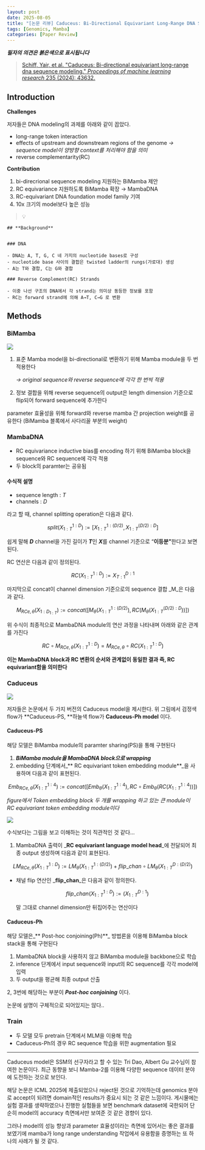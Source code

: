 ```yaml
---
layout: post
date: 2025-08-05
title: "[논문 리뷰] Caduceus: Bi-Directional Equivariant Long-Range DNA Sequence Modeling"
tags: [Genomics, Mamba]
categories: [Paper Review]
---
```


<span class="notion-red">_**필자의 의견은 붉은색으로 표시됩니다**_</span>


> [Schiff, Yair, et al. "Caduceus: Bi-directional equivariant long-range dna sequence modeling." ](https://pmc.ncbi.nlm.nih.gov/articles/PMC12189541/)[_Proceedings of machine learning research_](https://pmc.ncbi.nlm.nih.gov/articles/PMC12189541/)[ 235 (2024): 43632.](https://pmc.ncbi.nlm.nih.gov/articles/PMC12189541/)



## Introduction


**Challenges**


저자들은 DNA modeling의 과제를 아래와 같이 꼽았다.

- long-range token interaction
- effects of upstream and downstream regions of the genome 
_→ sequence model이 양방향 context를 처리해야 함을 의미_
- reverse complementarity(RC)

**Contribution**

1. bi-direcrional sequence modeling 지원하는 BiMamba 제안
1. RC equivariance 지원하도록 BiMamba 확장 → MambaDNA
1. RC-equivariant DNA foundation model family 기여
1. 10x 크기의 model보다 높은 성능

> 💡 


	## **Background**


	### DNA

	- DNA는 A, T, G, C 네 가지의 nucleotide bases로 구성
	- nucleotide base 사이의 결합은 twisted ladder의 rungs(가로대) 생성
	- A는 T와 결합, C는 G와 결합

	### Reverse Complement(RC) Strands

	- 이중 나선 구조의 DNA에서 각 strand는 의미상 동등한 정보를 포함
	- RC는 forward strand에 의해 A→T, C→G 로 변환


## Methods



### BiMamba


![](https://prod-files-secure.s3.us-west-2.amazonaws.com/542b861c-36a8-4051-84e5-8804b6728dba/2c247d59-7815-4980-99f0-8f0d21f445a7/image.png?X-Amz-Algorithm=AWS4-HMAC-SHA256&X-Amz-Content-Sha256=UNSIGNED-PAYLOAD&X-Amz-Credential=ASIAZI2LB466YH35IEAJ%2F20250928%2Fus-west-2%2Fs3%2Faws4_request&X-Amz-Date=20250928T022408Z&X-Amz-Expires=3600&X-Amz-Security-Token=IQoJb3JpZ2luX2VjECoaCXVzLXdlc3QtMiJIMEYCIQCcQ8pzXHhPc2seAZtY9vMsEvj5sSsJrCi%2FRdy%2FSnRJsgIhAMXsSgxDHnL4hTo%2FHEtU12rPDMhYhgjYoOdHnqHCiqs9KogECLL%2F%2F%2F%2F%2F%2F%2F%2F%2F%2FwEQABoMNjM3NDIzMTgzODA1IgyYTut3yBVHVsaeb3sq3AMDdgwsbzAPC1we0T2oOQirbCEzO1RHxJmaFs6sR0khgsIkV6H4DVEgm%2BcP%2FfNt8Kp48N9NcRHIaguyPBWWD4J5CerYlL73dOM9sz%2BIPTV2mENEr8EwPa3rgiEfKHlbGV%2FCZL%2BxeBwH5dU9%2FNSyDpxpHFdQw%2FjFJagzuZvS%2BWnmF3KRmIn7cbmGIk1w7iONrruGsnG85LFH4GX3hdsLazDYdyVs9ACsK2PamnuEE3NF39kTFSdBNxAKt1di0SscEpbHrHUVfdAXTbrsHNrUyaeUUykrRq61jGTMsjLcrHMbHAGZ0mwFngMG%2FijKQsirqY6%2Fpl9bs08x4wxR4CTH%2BJ%2B%2FVbrttz69ImZXa6lVLoxgsRNT9xSAUD7U50NQT2FskbOfcdN1fxY%2Fepqi2zSSduqKkKdaG88p1h0DbJx7jDjqsI8B0gU8bXDk0ShmWSK2DPrBSBzrpDr41OfMg0rMnmEAl%2F26TU2%2FD3g8gwfVhkGdiIuE8Pxfd7tvueZsXn2bFZEYnP%2FIbsclLNg5gnukTUE7%2BhezCqNT7aKOOEezPhDgs5xKZf1aJaQFTmZ2ELbXk93yhuYxHDIcN%2FFS6jVz5mxwhwIcA4h7ekSh89wBhn1KNgnSUOAdS1BI9Av1%2FDDtmuLGBjqkAc8JYblgHg1J%2FFQxeZ8kdCXoGDcWRHu881X7VsGcnH4krZkGi0i%2Fqu5SbJQef2V7I8kaFtJ1ltNhim6zHTI%2FK%2BCrBSsAzGjfLVYhwYJsmMh69zBVkHh357%2B6ttj%2FDxSN74dMwh0lSnSO5yomjyI%2FU%2BT1BUZyx70QtVFbZ5j%2BTTyStJaVbLaIKtKKUJu29bwlxuT%2BU6qT72QcimWdIcKsg0l%2FvCuy&X-Amz-Signature=d97628c381d73249f79b9719073c992779843863d84c068d6dce24447d410d07&X-Amz-SignedHeaders=host&x-amz-checksum-mode=ENABLED&x-id=GetObject)

1. 표준 Mamba model을 bi-directional로 변환하기 위해 Mamba module을 두 번 적용한다

	_→ original sequence와 reverse sequence에 각각 한 번씩 적용_

1. 정보 결합을 위해 reverse sequence의 output은 length dimension 기준으로 flip되어 forward sequence에 추가한다

parameter 효율성을 위해 forward와 reverse mamba 간 projection weight를 공유한다 (BiMamba 블록에서 사다리꼴 부분의 weight)



### MambaDNA

- RC equivariance inductive bias를 encoding 하기 위해 BiMamba block을 sequence와 RC sequence에 각각 적용
- 두 block의 paramter는 공유됨


#### 수식적 설명

- sequence length : _T_
- channels : _D_

라고 할 때,  channel splitting operation은 다음과 같다.


$$
split(X^{1:D}_{1:T}):=[X^{1:(D/2)}_{1:T},X^{(D/2):D}_{1:T}]
$$


<span class="notion-red">쉽게 말해 </span><span class="notion-red">_**D**_</span><span class="notion-red"> channel을 가진 길이가 </span><span class="notion-red">_**T**_</span><span class="notion-red">인 </span><span class="notion-red">_**X**_</span><span class="notion-red">를 channel 기준으로 “</span><span class="notion-red">**이등분”**</span><span class="notion-red">한다고 보면 된다.</span>


RC 연산은 다음과 같이 정의된다.


$$
RC(X^{1:D}_{1:T}):=X^{D:1}_{T:1}
$$


마지막으로 concat이 channel dimension 기준으로의 sequence 결합 _M_은 다음과 같다.


$$
M_{RCe,\theta}(X_{1:D_{1:T}}):=concat([M_{\theta}(X^{1:(D/2)}_{1:T}),RC(M_{\theta}(X^{(D/2):D}_{1:T}))])
$$


위 수식이 최종적으로 MambaDNA module의 연산 과정을 나타내며 아래와 같은 관계를 가진다


$$
RC\circ M_{RCe,\theta}(X^{1:D}_{1:T}) = M_{RCe,\theta} \circ RC(X^{1:D}_{1:T})
$$


**이는 MambaDNA block과 RC 변환의 순서와 관계없이 동일한 결과 즉, RC equivariant함을 의미한다**



### Caduceus


![](https://prod-files-secure.s3.us-west-2.amazonaws.com/542b861c-36a8-4051-84e5-8804b6728dba/f94a60d7-8145-473b-aef9-7c68d3ec604a/image.png?X-Amz-Algorithm=AWS4-HMAC-SHA256&X-Amz-Content-Sha256=UNSIGNED-PAYLOAD&X-Amz-Credential=ASIAZI2LB466YH35IEAJ%2F20250928%2Fus-west-2%2Fs3%2Faws4_request&X-Amz-Date=20250928T022408Z&X-Amz-Expires=3600&X-Amz-Security-Token=IQoJb3JpZ2luX2VjECoaCXVzLXdlc3QtMiJIMEYCIQCcQ8pzXHhPc2seAZtY9vMsEvj5sSsJrCi%2FRdy%2FSnRJsgIhAMXsSgxDHnL4hTo%2FHEtU12rPDMhYhgjYoOdHnqHCiqs9KogECLL%2F%2F%2F%2F%2F%2F%2F%2F%2F%2FwEQABoMNjM3NDIzMTgzODA1IgyYTut3yBVHVsaeb3sq3AMDdgwsbzAPC1we0T2oOQirbCEzO1RHxJmaFs6sR0khgsIkV6H4DVEgm%2BcP%2FfNt8Kp48N9NcRHIaguyPBWWD4J5CerYlL73dOM9sz%2BIPTV2mENEr8EwPa3rgiEfKHlbGV%2FCZL%2BxeBwH5dU9%2FNSyDpxpHFdQw%2FjFJagzuZvS%2BWnmF3KRmIn7cbmGIk1w7iONrruGsnG85LFH4GX3hdsLazDYdyVs9ACsK2PamnuEE3NF39kTFSdBNxAKt1di0SscEpbHrHUVfdAXTbrsHNrUyaeUUykrRq61jGTMsjLcrHMbHAGZ0mwFngMG%2FijKQsirqY6%2Fpl9bs08x4wxR4CTH%2BJ%2B%2FVbrttz69ImZXa6lVLoxgsRNT9xSAUD7U50NQT2FskbOfcdN1fxY%2Fepqi2zSSduqKkKdaG88p1h0DbJx7jDjqsI8B0gU8bXDk0ShmWSK2DPrBSBzrpDr41OfMg0rMnmEAl%2F26TU2%2FD3g8gwfVhkGdiIuE8Pxfd7tvueZsXn2bFZEYnP%2FIbsclLNg5gnukTUE7%2BhezCqNT7aKOOEezPhDgs5xKZf1aJaQFTmZ2ELbXk93yhuYxHDIcN%2FFS6jVz5mxwhwIcA4h7ekSh89wBhn1KNgnSUOAdS1BI9Av1%2FDDtmuLGBjqkAc8JYblgHg1J%2FFQxeZ8kdCXoGDcWRHu881X7VsGcnH4krZkGi0i%2Fqu5SbJQef2V7I8kaFtJ1ltNhim6zHTI%2FK%2BCrBSsAzGjfLVYhwYJsmMh69zBVkHh357%2B6ttj%2FDxSN74dMwh0lSnSO5yomjyI%2FU%2BT1BUZyx70QtVFbZ5j%2BTTyStJaVbLaIKtKKUJu29bwlxuT%2BU6qT72QcimWdIcKsg0l%2FvCuy&X-Amz-Signature=507d56dc5176ea93e50f23e33ae222276812b6b69ebd56e318bbd504b30390c1&X-Amz-SignedHeaders=host&x-amz-checksum-mode=ENABLED&x-id=GetObject)


저자들은 논문에서 두 가지 버전의 Caduceus model을 제시한다. 위 그림에서 검정색 flow가 **Caduceus-PS, **하늘색 flow가 **Caduceus-Ph model** 이다.



#### Caduceus-PS


해당 모델은 BiMamba module의 paramter sharing(PS)을 통해 구현된다

1. _**BiMamba module을 MambaDNA block으로 wrapping**_
1. embedding 단계에서_** RC equivariant token embedding module**_을 사용하며 다음과 같이 표현된다.

$$
Emb_{RCe,\theta}(X^{1:4}_{1:T}):=concat([Emb_{\theta}(X^{1:4}_{1:T}),RC \circ Emb_{\theta}(RC(X^{1:4}_{1:T}))])
$$


_figure에서 Token embedding block 두 개를 wrapping 하고 있는 큰 module이 RC equivariant token embedding module이다_


![](https://prod-files-secure.s3.us-west-2.amazonaws.com/542b861c-36a8-4051-84e5-8804b6728dba/b175e4da-71eb-4e91-8c23-a06dabe673c9/image.png?X-Amz-Algorithm=AWS4-HMAC-SHA256&X-Amz-Content-Sha256=UNSIGNED-PAYLOAD&X-Amz-Credential=ASIAZI2LB466YH35IEAJ%2F20250928%2Fus-west-2%2Fs3%2Faws4_request&X-Amz-Date=20250928T022408Z&X-Amz-Expires=3600&X-Amz-Security-Token=IQoJb3JpZ2luX2VjECoaCXVzLXdlc3QtMiJIMEYCIQCcQ8pzXHhPc2seAZtY9vMsEvj5sSsJrCi%2FRdy%2FSnRJsgIhAMXsSgxDHnL4hTo%2FHEtU12rPDMhYhgjYoOdHnqHCiqs9KogECLL%2F%2F%2F%2F%2F%2F%2F%2F%2F%2FwEQABoMNjM3NDIzMTgzODA1IgyYTut3yBVHVsaeb3sq3AMDdgwsbzAPC1we0T2oOQirbCEzO1RHxJmaFs6sR0khgsIkV6H4DVEgm%2BcP%2FfNt8Kp48N9NcRHIaguyPBWWD4J5CerYlL73dOM9sz%2BIPTV2mENEr8EwPa3rgiEfKHlbGV%2FCZL%2BxeBwH5dU9%2FNSyDpxpHFdQw%2FjFJagzuZvS%2BWnmF3KRmIn7cbmGIk1w7iONrruGsnG85LFH4GX3hdsLazDYdyVs9ACsK2PamnuEE3NF39kTFSdBNxAKt1di0SscEpbHrHUVfdAXTbrsHNrUyaeUUykrRq61jGTMsjLcrHMbHAGZ0mwFngMG%2FijKQsirqY6%2Fpl9bs08x4wxR4CTH%2BJ%2B%2FVbrttz69ImZXa6lVLoxgsRNT9xSAUD7U50NQT2FskbOfcdN1fxY%2Fepqi2zSSduqKkKdaG88p1h0DbJx7jDjqsI8B0gU8bXDk0ShmWSK2DPrBSBzrpDr41OfMg0rMnmEAl%2F26TU2%2FD3g8gwfVhkGdiIuE8Pxfd7tvueZsXn2bFZEYnP%2FIbsclLNg5gnukTUE7%2BhezCqNT7aKOOEezPhDgs5xKZf1aJaQFTmZ2ELbXk93yhuYxHDIcN%2FFS6jVz5mxwhwIcA4h7ekSh89wBhn1KNgnSUOAdS1BI9Av1%2FDDtmuLGBjqkAc8JYblgHg1J%2FFQxeZ8kdCXoGDcWRHu881X7VsGcnH4krZkGi0i%2Fqu5SbJQef2V7I8kaFtJ1ltNhim6zHTI%2FK%2BCrBSsAzGjfLVYhwYJsmMh69zBVkHh357%2B6ttj%2FDxSN74dMwh0lSnSO5yomjyI%2FU%2BT1BUZyx70QtVFbZ5j%2BTTyStJaVbLaIKtKKUJu29bwlxuT%2BU6qT72QcimWdIcKsg0l%2FvCuy&X-Amz-Signature=c7d32de50cf4a3707a185b7c0ff44ce63f2d1a9eab396cc4b6f441af7c92937b&X-Amz-SignedHeaders=host&x-amz-checksum-mode=ENABLED&x-id=GetObject)


<span class="notion-red">수식보다는 그림을 보고 이해하는 것이 직관적인 것 같다…</span>

1. MambaDNA 출력이 _**RC equivariant language model head**_에 전달되어 최종 output 생성하며 다음과 같이 표현된다.

$$
LM_{RCe,\theta}(X^{1:D}_{1:T}):= LM_{\theta}(X^{1:(D/2)}_{1:T})+flip\_chan\circ LM_{\theta}(X^{D:(D/2)}_{1:T})
$$

- 채널 flip 연산인 _**flip\_chan**_은 다음과 같이 정의한다.

	$$
	flip\_chan(X^{1:D}_{1:T}):=(X^{D:1}_{1:T})
	$$


	말 그대로 channel dimension만 뒤집어주는 연산이다



#### Caduceus-Ph


해당 모델은_** Post-hoc conjoining(Ph)**_ 방법론을 이용해 BiMamba block stack을 통해 구현된다

1. MambaDNA block을 사용하지 않고 BiMamba module을 backbone으로 학습
1. inference 단계에서 input sequence와 input의 RC sequence를 각각 model에 입력
1. 두 output을 평균해 최종 output 산출

2, 3번에 해당하는 부분이 _**Post-hoc conjoining**_ 이다.


<span class="notion-red">논문에 설명이 구체적으로 되어있지는 않다..</span>



### Train

- 두 모델 모두 pretrain 단계에서 MLM을 이용해 학습
- Caduceus-Ph의 경우 RC sequence 학습을 위한 augmentation 필요

---


<span class="notion-red">Caduceus model은 SSM의 선구자라고 할 수 있는 Tri Dao, Albert Gu 교수님이 참여한 논문이다. 최근 동향을 보니 Mamba-2를 이용해 다양한 sequence 데이터 분야에 도전하는 것으로 보인다.</span>


<span class="notion-red">해당 논문은 ICML 2025에 제출되었으나 reject된 것으로 기억하는데 genomics 분야로 accept이 되려면 domain적인 results가 중요시 되는 것 같은 느낌이다. 게시물에는 실험 결과를 생략하였으나 진행한 실험들을 보면 benchmark dataset에 국한되어 단순히 model의 accuracy 측면에서만 보여준 것 같은 경향이 있다.</span>


<span class="notion-red">그러나 model의 성능 향상과 parameter 효율성이라는 측면에 있어서는 좋은 결과를 보였기에 mamba가 long range understanding 작업에서 유용함을 증명하는 또 하나의 사례가 될 것 같다.</span>

